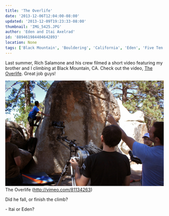 ```yaml
---
title: 'The Overlife'
date: '2013-12-06T12:04:00-08:00'
updated: '2013-12-09T19:23:33-08:00'
thumbnail: 'IMG_5425.JPG'
author: 'Eden and Itai Axelrad'
id: '889461984404642893'
location: None
tags: ['Black Mountain', 'Bouldering', 'California', 'Eden', 'Five Ten', 'Itai', 'Overlife']
---
```

Last summer, Rich Salamone and his crew filmed a short video featuring my brother and I climbing at Black Mountain, CA. Check out the video, [The Overlife](/images/81134263). Great job guys!

![image alt](/images/IMG_5425.JPG)The Overlife (<http://vimeo.com/81134263>)

Did he fall, or finish the climb? [](/images/)

\- Itai or Eden?

